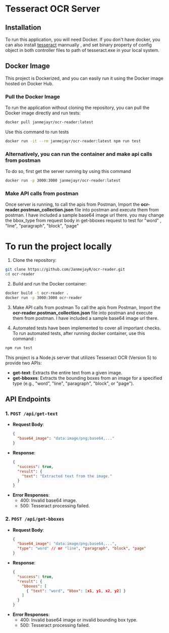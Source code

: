 # Tesseract OCR Server

## Installation
To run this application, you will need Docker. If you don't have docker, you can also install [tesseract](https://tesseract-ocr.github.io/tessdoc/Installation.html) mannually  , and set binary property of config object in both controller files to path of tesseract.exe in your local system.

## Docker Image
This project is Dockerized, and you can easily run it using the Docker image hosted on Docker Hub. 

### Pull the Docker Image
To run the application without cloning the repository, you can pull the Docker image directly and run tests:
```bash
docker pull janmejayr/ocr-reader:latest
```
Use this command to run tests
```bash
docker run -it --rm janmejayr/ocr-reader:latest npm run test
```

### Alternatively, you can run the container and make api calls from postman
To do so, first get the server running by using this command
```bash
docker run -p 3000:3000 janmejayr/ocr-reader:latest
```
### Make API calls from postman
Once server is running, to call the apis from Postman, Import the **ocr-reader.postman_collection.json** file into postman and execute them from postman. I have included a sample base64 image url there. you may change the bbox_type from request body in get-bboxes request to test for "word" , "line", "paragraph", "block", "page"



# To run the project locally 

1. Clone the repository:
```bash
git clone https://github.com/JanmejayR/ocr-reader.git
cd ocr-reader
```

2. Build and run the Docker container:

```bash
docker build -t ocr-reader .
docker run -p 3000:3000 ocr-reader
```

3. Make API calls from postman
To call the apis from Postman, Import the **ocr-reader.postman_collection.json** file into postman and execute them from postman. I have included a sample base64 image url there.

4. Automated tests have been implemented to cover all important checks. To run automated tests, after running docker container, use this command :
```bash
npm run test
```


This project is a Node.js server that utilizes Tesseract OCR (Version 5) to provide two APIs:
- **get-text**: Extracts the entire text from a given image.
- **get-bboxes**: Extracts the bounding boxes from an image for a specified type (e.g., "word", "line", "paragraph", "block", or "page").

## API Endpoints

### 1. `POST /api/get-text`
- **Request Body**:
  ```json
  {
    "base64_image": "data:image/png;base64,..."
  }
  ```
- **Response**:
  ```json
  {
    "success": true,
    "result": {
      "text": "Extracted text from the image."
    }
  }
  ```
- **Error Responses**:
  - 400: Invalid base64 image.
  - 500: Tesseract processing failed.

### 2. `POST /api/get-bboxes`
- **Request Body**:
  ```json
  {
    "base64_image": "data:image/png;base64,...",
    "type": "word" // or "line", "paragraph", "block", "page"
  }
  ```
- **Response**:
  ```json
  {
    "success": true,
    "result": {
      "bboxes": [
        { "text": "word", "bbox": [x1, y1, x2, y2] }
      ]
    }
  }
  ```
- **Error Responses**:
  - 400: Invalid base64 image or invalid bounding box type.
  - 500: Tesseract processing failed.



